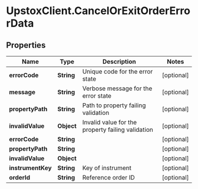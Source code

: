 # UpstoxClient.CancelOrExitOrderErrorData

## Properties
Name | Type | Description | Notes
------------ | ------------- | ------------- | -------------
**errorCode** | **String** | Unique code for the error state | [optional] 
**message** | **String** | Verbose message for the error state | [optional] 
**propertyPath** | **String** | Path to property failing validation | [optional] 
**invalidValue** | **Object** | Invalid value for the property failing validation | [optional] 
**errorCode** | **String** |  | [optional] 
**propertyPath** | **String** |  | [optional] 
**invalidValue** | **Object** |  | [optional] 
**instrumentKey** | **String** | Key of instrument | [optional] 
**orderId** | **String** | Reference order ID | [optional] 
